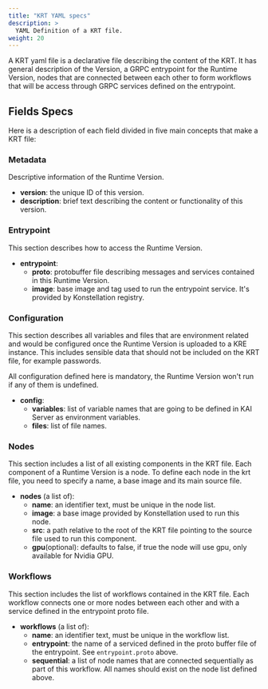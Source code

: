 ```yaml
---
title: "KRT YAML specs"
description: >
  YAML Definition of a KRT file.
weight: 20
---
```


A KRT yaml file is a declarative file describing the content of the KRT. It has general description of the Version, a
GRPC entrypoint for the Runtime Version, nodes that are connected between each other to form workflows that will be access through GRPC services defined on the entrypoint.  

## Fields Specs

Here is a description of each field divided in five main concepts that make a KRT file:
 
### Metadata

Descriptive information of the Runtime Version.

 - **version**: the unique ID of this version. 
 - **description**: brief text describing the content or functionality of this version. 
 
### Entrypoint

This section describes how to access the Runtime Version.

 - **entrypoint**:
   - **proto**: protobuffer file describing messages and services contained in this Runtime Version.
   - **image**: base image and tag used to run the entrypoint service. It's provided by Konstellation registry.
  

### Configuration

This section describes all variables and files that are environment related and would be configured once the Runtime Version is uploaded to a KRE instance. This includes sensible data that should not be included on the KRT file, for example passwords.

All configuration defined here is mandatory, the Runtime Version won't run if any of them is undefined. 

 - **config**:
   - **variables**: list of variable names that are going to be defined in KAI Server as environment variables.
   - **files**: list of file names.

### Nodes

This section includes a list of all existing components in the KRT file. Each component of a Runtime Version is a node.
To define each node in the krt file, you need to specify a name, a base image and its main source file. 

 - **nodes** (a list of):
   - **name**: an identifier text, must be unique in the node list.
   - **image**: a base image provided by Konstellation used to run this node.
   - **src**: a path relative to the root of the KRT file pointing to the source file used to run this component. 
   - **gpu**(optional): defaults to false, if true the node will use gpu, only available for Nvidia GPU.
 

### Workflows

This section includes the list of workflows contained in the KRT file. Each workflow connects one or more nodes between 
each other and with a service defined in the entrypoint proto file. 

 - **workflows** (a list of):
   - **name**: an identifier text, must be unique in the workflow list.
   - **entrypoint**: the name of a serviced defined in the proto buffer file of the entrypoint. See `entrypoint.proto` above.
   - **sequential**: a list of node names that are connected sequentially as part of this workflow. All names should 
   exist on the node list defined above.

